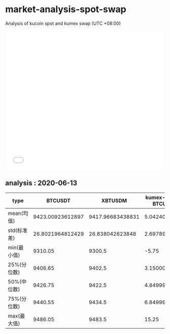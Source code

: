 # market-analysis-spot-swap
Analysis of kucoin spot and kumex swap (UTC +08:00)

<iframe width="100%" height="440" src="./data.html" frameborder="no" border="0" scrolling="no"></iframe>

## analysis : 2020-06-13

type | BTCUSDT | XBTUSDM | kumex-XBTUSDM-BTCUSDT_arb
---|---|---|---
mean(均值) | 9423.00923612897 | 9417.96683438831 | 5.0424017388958
std(标准差) | 26.8021964812429 | 26.838042623848 | 2.69789566612496
min(最小值) | 9310.05 | 9300.5 | -5.75
25%(分位数) | 9406.65 | 9402.5 | 3.15000000000145
50%(中位数) | 9426.75 | 9422.5 | 4.84999999999854
75%(分位数) | 9440.55 | 9434.5 | 6.84999999999854
max(最大值) | 9486.05 | 9483.5 | 15.25
